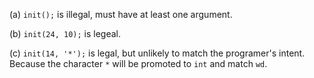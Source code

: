 (a) `init();` is illegal, must have at least one argument.

(b) `init(24, 10);` is legeal.

(c) `init(14, '*');` is legal, but unlikely to match the programer's intent. Because the character `*` will be promoted to `int` and match `wd`.
